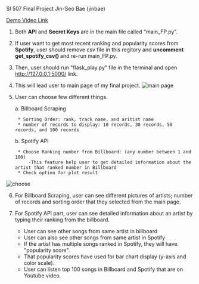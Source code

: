 SI 507 Final Project Jin-Seo Bae (jinbae)

[Demo Video Link](https://drive.google.com/file/d/1MTD5pLqiz6tpp5Lv766rimMc_n7P0CT8/view?usp=sharing)

1. Both <strong>API</strong> and <strong>Secret Keys</strong> are in the main file called "main_FP.py".
2. If user want to get most recent ranking and popularity scores from <strong>Spotify</strong>, user should remove csv file in this regitory and <strong> uncomment get_spotify_csv() </strong> and re-run main_FP.py.
3. Then, user should run "flask_play.py" file in the terminal and open http://127.0.0.1:5000/ link.
4. This will lead user to main page of my final project. ![main page](https://drive.google.com/uc?export=view&id=1YSbphSsSC6udiUhwXE8RVct7oB__Xylr)
5. User can choose few different things.

    a. Billboard Scraping
	
        * Sorting Order: rank, track name, and aritist name
        * number of records to display: 10 records, 30 records, 50 records, and 100 records
		
    b. Spotify API
	
        * Choose Ranking number from Billboard: (any number between 1 and 100)
			-This feature help user to get detailed information about the artist that ranked number in Billboard
        * Check option for plot result
![choose](https://drive.google.com/uc?export=view&id=1-wlROxQMyCxeLYUAQ_VJQvd1oEZv9Vfa)

6. For Billboard Scraping, user can see different pictures of artists; number of records and sorting order that they selected from the main page.
7. For Spotify API part, user can see detailed information about an artist by typing their ranking from the billboard.
	
	* User can see other songs from same artist in billboard 
	* User can also see other songs from same artist in Spotify
	* If the artist has multiple songs ranked in Spotify, they will have "popularity score".
	* That popularity scores have used for bar chart display (y-axis and color scale).
	* User can listen top 100 songs in Billboard and Spotify that are on Youtube video.	
